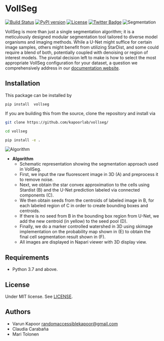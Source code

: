 # VollSeg

[![Build Status](https://travis-ci.com/kapoorlab/vollseg.svg?branch=master)](https://travis-ci.com/github/kapoorlab/vollseg)
[![PyPI version](https://img.shields.io/pypi/v/vollseg.svg?maxAge=2591000)](https://pypi.org/project/vollseg/)
[![License](https://img.shields.io/pypi/l/napari-metroid.svg?color=green)](https://github.com/kapoorlab/napari-vollseg/raw/main/LICENSE)
[![Twitter Badge](https://badgen.net/badge/icon/twitter?icon=twitter&label)](https://twitter.com/entracod)
![Segmentation](https://github.com/kapoorlab/VollSeg/blob/main/images/Seg_compare-big.png)

VollSeg is more than just a single segmentation algorithm; it is a meticulously designed modular segmentation tool tailored to diverse model organisms and imaging methods. While a U-Net might suffice for certain image samples, others might benefit from utilizing StarDist, and some could require a blend of both, potentially coupled with denoising or region of interest models. The pivotal decision left to make is how to select the most appropriate VollSeg configuration for your dataset, a question we comprehensively address in our [documentation website](https://kapoorlabs-caped.github.io/vollseg-napari/).

## Installation
This package can be installed by 

`pip install  vollseg`

If you are building this from the source, clone the repository and install via

```bash
git clone https://github.com/kapoorlab/vollseg/

cd vollseg

pip install -e .


```

![Algorithm](https://github.com/kapoorlab/VollSeg/blob/main/images/Seg_pipe-git.png)
- **Algorithm**
  - Schematic representation showing the segmentation approach used in VollSeg.
  - First, we input the raw fluorescent image in 3D (A) and preprocess it to remove noise.
  - Next, we obtain the star convex approximation to the cells using Stardist (B) and the U-Net prediction labeled via connected components (C).
  - We then obtain seeds from the centroids of labeled image in B, for each labeled region of C in order to create bounding boxes and centroids.
  - If there is no seed from B in the bounding box region from U-Net, we add the new centroid (in yellow) to the seed pool (D).
  - Finally, we do a marker controlled watershed in 3D using skimage implementation on the probability map shown in (E) to obtain the final cell segmentation result shown in (F).
  - All images are displayed in Napari viewer with 3D display view.
## Requirements

- Python 3.7 and above.


## License

Under MIT license. See [LICENSE](LICENSE).

## Authors

- Varun Kapoor <randomaccessiblekapoor@gmail.com>
- Claudia Carabaña
- Mari Tolonen
